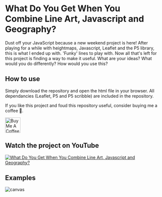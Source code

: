 # What Do You Get When You Combine Line Art, Javascript and Geography?

Dust off your JavaScript because a new weekend project is here! After playing for a while with heightmaps, Javascript, Leaflet and the P5 library, this is what I ended up with. 'Funky' lines to play with. Now all that's left for this project is finding a way to make it useful. What are your ideas? What would you do differently? How would you use this?

## How to use

Simply download the repository and open the html file in your browser. All dependancies (Leaflet, P5 and P5 scribble) are included in the repository.

If you like this project and foud this repository useful, consider buying me a coffee 💪.

<a href="https://www.buymeacoffee.com/programsam"  target="_blank"><img  src="https://cdn.buymeacoffee.com/buttons/v2/default-yellow.png"  alt="Buy Me A Coffee" height=50 ></a>

## Watch the project on YouTube

[![What Do You Get When You Combine Line Art, Javascript and Geography?](http://img.youtube.com/vi/uPLk1-RqXRU/0.jpg)](https://www.youtube.com/watch?v=uPLk1-RqXRU "What Do You Get When You Combine Line Art, Javascript and Geography?")

## Examples

![canvas](https://user-images.githubusercontent.com/75586344/101528425-981bd700-398f-11eb-9441-644892eda57a.png)
